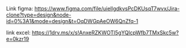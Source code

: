 Link figma: https://www.figma.com/file/uiellgdkvsPcDKUsqT7wvx/Jira-clone?type=design&node-id=0%3A1&mode=design&t=OqDWGpAeOW6QnZfq-1

link excel: https://1drv.ms/x/s!AnxeRZKWOTl5gYQlcpWfb7TMxSkc5w?e=0kzr19
